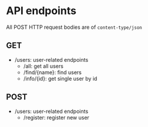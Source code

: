 # API endpoints

All POST HTTP request bodies are of `content-type/json`

## GET

- /users: user-related endpoints
    - /all: get all users
    - /find/{name}: find users
    - /info/{id}: get single user by id

## POST

- /users: user-related endpoints
    - /register: register new user
